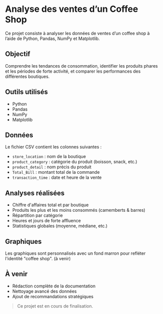 # Analyse des ventes d’un Coffee Shop

Ce projet consiste à analyser les données de ventes d’un coffee shop à l’aide de Python, Pandas, NumPy et Matplotlib.

## Objectif

Comprendre les tendances de consommation, identifier les produits phares et les périodes de forte activité, et comparer les performances des différentes boutiques.

## Outils utilisés

- Python
- Pandas
- NumPy
- Matplotlib

## Données

Le fichier CSV contient les colonnes suivantes :
- `store_location` : nom de la boutique
- `product_category` : catégorie du produit (boisson, snack, etc.)
- `product_detail` : nom précis du produit
- `Total_Bill` : montant total de la commande
- `transaction_time` : date et heure de la vente

## Analyses réalisées

- Chiffre d'affaires total et par boutique
- Produits les plus et les moins consommés (camemberts & barres)
- Répartition par catégorie
- Heures et jours de forte affluence
- Statistiques globales (moyenne, médiane, etc.)

## Graphiques

Les graphiques sont personnalisés avec un fond marron pour refléter l'identité "coffee shop". (à venir)

## À venir

-  Rédaction complète de la documentation
-  Nettoyage avancé des données
-  Ajout de recommandations stratégiques


> Ce projet est en cours de finalisation.
